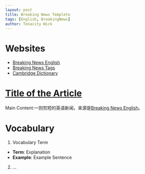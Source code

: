 ```yaml
---
layout: post
title: Breaking News Templete
tags: [English, BreakingNews]
author: Tenacity Wick
---
```


# Websites

- [Breaking News English](https://breakingnewsenglish.com/)
- [Breaking News Tags](https://zhouqiang19980220.github.io/tags/#books)
- [Cambridge Dictionary](https://dictionary.cambridge.org/)

# [Title of the Article](https://breakingnewsenglish.com/)

Main Content:一则剪短的英语新闻，来源是[Breaking News English](https://breakingnewsenglish.com/)。

# Vocabulary

1. Vocabulary Term
- **Term**: Explanation
- **Example**: Example Sentence
2. ...

